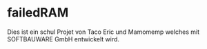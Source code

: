 # failedRAM
Dies ist ein schul Projet von Taco Eric und Mamomemp welches mit SOFTBAUWARE GmbH entwickelt wird.
